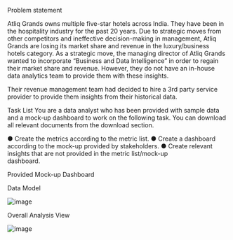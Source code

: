 Problem statement

Atliq Grands owns multiple five-star hotels across India. They have been in the hospitality industry for the past 20 years. Due to strategic moves from other competitors and ineffective decision-making in management, Atliq Grands are losing its market share and revenue in the luxury/business hotels category. As a strategic move, the managing director of Atliq Grands wanted to incorporate “Business and Data Intelligence” in order to regain their market share and revenue. However, they do not have an in-house data analytics team to provide them with these insights.

Their revenue management team had decided to hire a 3rd party service provider to provide them insights from their historical data.

Task List
You are a data analyst who has been provided with sample data and a mock-up dashboard to work on the following task. You can download all relevant documents from the download section.

● Create the metrics according to the metric list.
● Create a dashboard according to the mock-up provided by stakeholders.
● Create relevant insights that are not provided in the metric list/mock-up       
  dashboard.
  
Provided Mock-up Dashboard


Data Model

![image](https://github.com/user-attachments/assets/34f964ad-7b92-4d6a-bc0f-e39a64261ebb)



Overall Analysis View

![image](https://github.com/user-attachments/assets/5882098a-87c3-4058-8cb9-768775ac2cfe)


